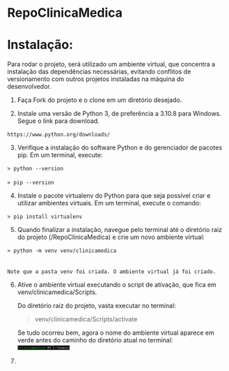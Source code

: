 # RepoClinicaMedica

# Instalação: 
  
  Para rodar o projeto, será utilizado um ambiente virtual, que concentra a instalação das dependências necessárias, evitando conflitos de versionamento com outros projetos instaladas na máquina do desenvolvedor.
  
  1. Faça Fork do projeto e o clone em um diretório desejado.
  
  2. Instale uma versão de Python 3, de preferência a 3.10.8 para Windows. Segue o link para download.
    
    https://www.python.org/downloads/
  
  3. Verifique a instalação do software Python e do gerenciador de pacotes pip. Em um terminal, execute:
    
    > python --version
    
    > pip --version
  
  4. Instale o pacote virtualenv do Python para que seja possível criar e utilizar ambientes virtuais. Em um terminal, execute o comando:
    
    > pip install virtualenv
   
  5. Quando finalizar a instalação, navegue pelo terminal até o diretório raiz do projeto (<CaminhoParaOProjeto>/RepoClinicaMedica) e crie um novo ambiente virtual: 
    
    > python -m venv venv/clinicamedica   
  
    
    Note que a pasta venv foi criada. O ambiente virtual já foi criado.
   
  6. Ative o ambiente virtual executando o script de ativação, que fica em venv/clinicamedica/Scripts.
    
     Do diretório raiz do projeto, vasta executar no terminal:
     
     > venv/clinicamedica/Scripts/activate
     
     Se tudo ocorreu bem, agora o nome do ambiente virtual aparece em verde antes do caminho do diretório atual no terminal:
                  <img width="25%" src="https://github.com/Rodrigo-Panta/RepoClinicaMedica/blob/main/images/venv.png" />

  7.    
